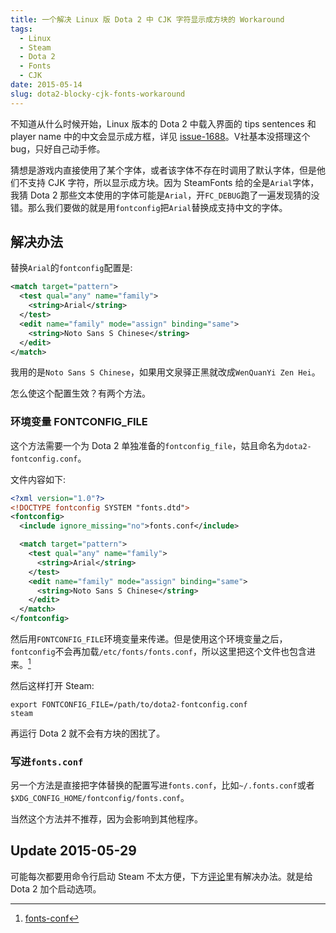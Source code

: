 ```yaml
---
title: 一个解决 Linux 版 Dota 2 中 CJK 字符显示成方块的 Workaround
tags:
  - Linux
  - Steam
  - Dota 2
  - Fonts
  - CJK
date: 2015-05-14
slug: dota2-blocky-cjk-fonts-workaround
---
```


不知道从什么时候开始，Linux 版本的 Dota 2 中载入界面的 tips sentences 和 player name 中的中文会显示成方框，详见 [issue-1688](https://github.com/ValveSoftware/Dota-2/issues/1688)。V社基本没搭理这个 bug，只好自己动手修。

猜想是游戏内直接使用了某个字体，或者该字体不存在时调用了默认字体，但是他们不支持 CJK 字符，所以显示成方块。因为 SteamFonts 给的全是`Arial`字体，我猜 Dota 2 那些文本使用的字体可能是`Arial`，开`FC_DEBUG`跑了一遍发现猜的没错。那么我们要做的就是用`fontconfig`把`Arial`替换成支持中文的字体。

## 解决办法
替换`Arial`的`fontconfig`配置是:
```xml
<match target="pattern">
  <test qual="any" name="family">
    <string>Arial</string>
  </test>
  <edit name="family" mode="assign" binding="same">
    <string>Noto Sans S Chinese</string>
  </edit>
</match>
```
我用的是`Noto Sans S Chinese`，如果用文泉驿正黑就改成`WenQuanYi Zen Hei`。

怎么使这个配置生效？有两个方法。

### 环境变量 FONTCONFIG_FILE
这个方法需要一个为 Dota 2 单独准备的`fontconfig_file`，姑且命名为`dota2-fontconfig.conf`。

文件内容如下:
```xml
<?xml version="1.0"?>
<!DOCTYPE fontconfig SYSTEM "fonts.dtd">
<fontconfig>
  <include ignore_missing="no">fonts.conf</include>

  <match target="pattern">
    <test qual="any" name="family">
      <string>Arial</string>
    </test>
    <edit name="family" mode="assign" binding="same">
      <string>Noto Sans S Chinese</string>
    </edit>
  </match>
</fontconfig>
```
然后用`FONTCONFIG_FILE`环境变量来传递。但是使用这个环境变量之后，`fontconfig`不会再加载`/etc/fonts/fonts.conf`，所以这里把这个文件也包含进来。[^1]

然后这样打开 Steam:
```shell
export FONTCONFIG_FILE=/path/to/dota2-fontconfig.conf
steam
```
再运行 Dota 2 就不会有方块的困扰了。

### 写进`fonts.conf`
另一个方法是直接把字体替换的配置写进`fonts.conf`，比如`~/.fonts.conf`或者`$XDG_CONFIG_HOME/fontconfig/fonts.conf`。

当然这个方法并不推荐，因为会影响到其他程序。

## Update 2015-05-29
可能每次都要用命令行启动 Steam 不太方便，下方[评论](https://cubar.co/2015/05/dota2-blocky-cjk-fonts-workaround/#comment-2051101448)里有解决办法。就是给 Dota 2 加个启动选项。

[^1]: [fonts-conf](http://www.freedesktop.org/software/fontconfig/fontconfig-user.html)
